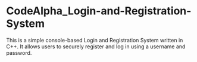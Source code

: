 # CodeAlpha_Login-and-Registration-System
This is a simple console-based Login and Registration System written in C++. It allows users to securely register and log in using a username and password.
